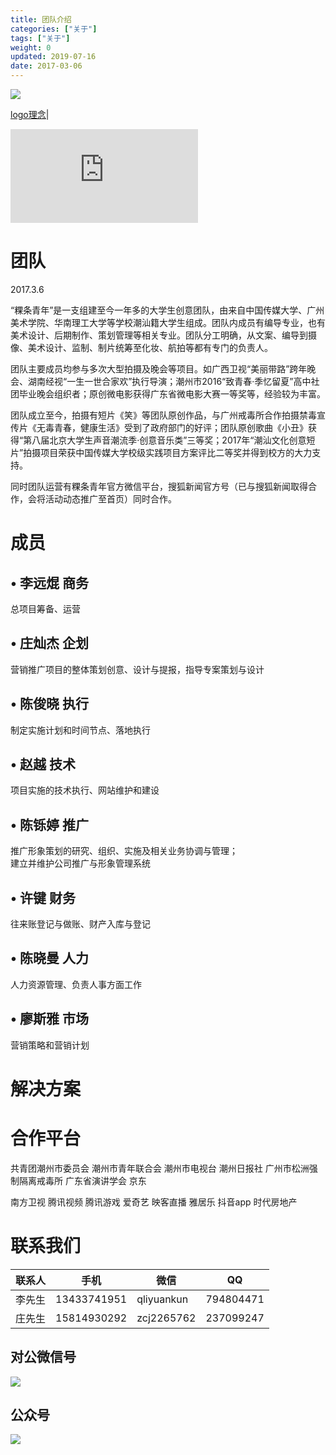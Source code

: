 ```yaml
---
title: 团队介绍
categories: ["关于"]
tags: ["关于"]
weight: 0
updated: 2019-07-16
date: 2017-03-06
---
```


![](https://guediao.oss-cn-shenzhen.aliyuncs.com/images/title.webp)

[logo理念](https://mp.weixin.qq.com/s/Q-Py4EDmr5V76jrMQEmCPA)|
<iframe frameborder="0" src="https://v.qq.com/txp/iframe/player.html?vid=o05295pgk3l" allowFullScreen="true"></iframe>

# 团队
<link rel="stylesheet" type="text/css" href="../guestyle.css"> 
<tag>2017.3.6</tag> <br/>

“粿条青年”是一支组建至今一年多的大学生创意团队，由来自中国传媒大学、广州美术学院、华南理工大学等学校潮汕籍大学生组成。团队内成员有编导专业，也有美术设计、后期制作、策划管理等相关专业。团队分工明确，从文案、编导到摄像、美术设计、监制、制片统筹至化妆、航拍等都有专门的负责人。

团队主要成员均参与多次大型拍摄及晚会等项目。如广西卫视“美丽带路”跨年晚会、湖南经视“一生一世合家欢”执行导演；潮州市2016“致青春·季忆留夏”高中社团毕业晚会组织者；原创微电影获得广东省微电影大赛一等奖等，经验较为丰富。

团队成立至今，拍摄有短片《笑》等团队原创作品，与广州戒毒所合作拍摄禁毒宣传片《无毒青春，健康生活》受到了政府部门的好评；团队原创歌曲《小丑》获得“第八届北京大学生声音潮流季·创意音乐类”三等奖；2017年“潮汕文化创意短片”拍摄项目荣获中国传媒大学校级实践项目方案评比二等奖并得到校方的大力支持。

同时团队运营有粿条青年官方微信平台，搜狐新闻官方号（已与搜狐新闻取得合作，会将活动动态推广至首页）同时合作。

# 成员
## •	李远焜 商务
总项目筹备、运营
## •	庄灿杰 企划
营销推广项目的整体策划创意、设计与提报，指导专案策划与设计
## •	陈俊晓 执行
制定实施计划和时间节点、落地执行
## •	赵越 技术
项目实施的技术执行、网站维护和建设
## •	陈铄婷 推广
推广形象策划的研究、组织、实施及相关业务协调与管理；  
建立并维护公司推广与形象管理系统
## •	许键 财务
往来账登记与做账、财产入库与登记
## •	陈晓曼 人力
人力资源管理、负责人事方面工作
## •	廖斯雅 市场
营销策略和营销计划
# 解决方案


# 合作平台

共青团潮州市委员会
潮州市青年联合会
潮州市电视台
潮州日报社
广州市松洲强制隔离戒毒所
广东省演讲学会
京东

南方卫视
腾讯视频
腾讯游戏
爱奇艺
映客直播
雅居乐
抖音app
时代房地产


# 联系我们

联系人|手机|微信|QQ
---|---|---|---
李先生 | 13433741951|qliyuankun|794804471 
庄先生|15814930292|zcj2265762|237099247

## 对公微信号
![](https://guediao.oss-cn-shenzhen.aliyuncs.com/images/xiaoguo.webp)

## 公众号

![](https://guediao.oss-cn-shenzhen.aliyuncs.com/images/qrcode.webp)

